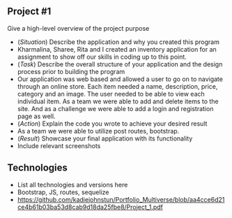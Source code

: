 ## Project #1
Give a high-level overview of the project purpose
- (*Situation*) Describe the application and why you created this program
-  Kharmalina, Sharee, Rita and I created an inventory application for an assignment to show off our skills in coding up to this point.
- (*Task*) Describe the overall structure of your application and the design process prior to building the program
-  Our application was web based and allowed a user to go on to navigate through an online store. Each item needed a name, description, price, category and an image. The user needed to be able to view each individual item. As a team we were able to add and delete items to the site. And as a challenge we were able to add a login and registration page as well.
- (*Action*) Explain the code you wrote to achieve your desired result
-  As a team we were able to utilize post routes, bootstrap. 
- (*Result*) Showcase your final application with its functionality
- Include relevant screenshots

## Technologies
- List all technologies and versions here
- Bootstrap, JS, routes, sequelize
- https://github.com/kadiejohnstun/Portfolio_Multiverse/blob/aa4cce6d21ce4b61b03ba53d8cab9d18da25fbe8/Project_1.pdf



